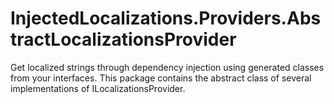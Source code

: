# InjectedLocalizations.Providers.AbstractLocalizationsProvider
Get localized strings through dependency injection using generated classes from your interfaces.
This package contains the abstract class of several implementations of ILocalizationsProvider. 
